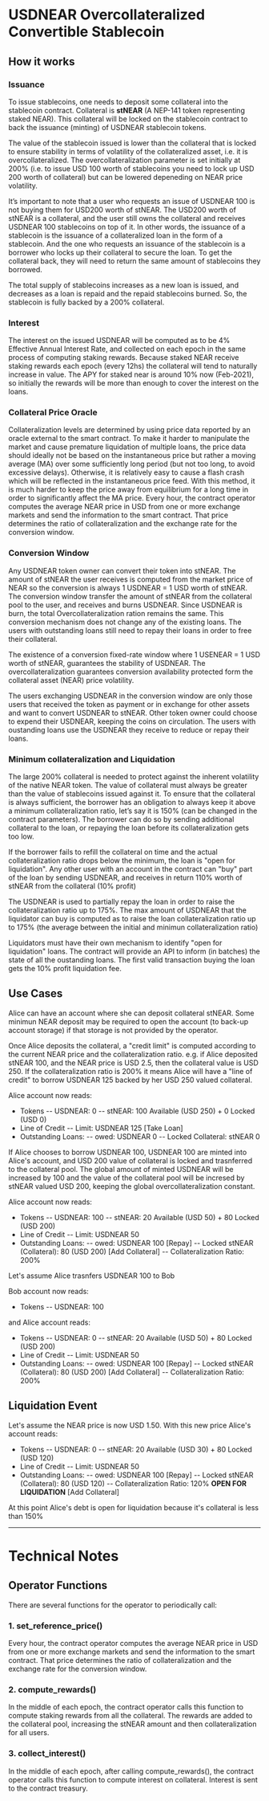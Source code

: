 # USDNEAR Overcollateralized Convertible Stablecoin

## How it works

### Issuance

To issue stablecoins, one needs to deposit some collateral into the stablecoin contract. Collateral is **stNEAR** (A NEP-141 token representing staked NEAR). This collateral will be locked on the stablecoin contract to back the issuance (minting) of USDNEAR stablecoin tokens.

The value of the stablecoin issued is lower than the collateral that is locked to ensure stability in terms of volatility of the collateralized asset, i.e. it is overcollateralized. The overcollateralization parameter is set initially at 200% (i.e. to issue USD 100 worth of stablecoins you need to lock up USD 200 worth of collateral) but can be lowered depeneding on NEAR price volatility.

It’s important to note that a user who requests an issue of USDNEAR 100 is not buying them for USD200 worth of stNEAR. The USD200 worth of stNEAR is a collateral, and the user still owns the collateral and receives USDNEAR 100 stablecoins on top of it. In other words, the issuance of a stablecoin is the issuance of a collateralized loan in the form of a stablecoin. And the one who requests an issuance of the stablecoin is a borrower who locks up their collateral to secure the loan. To get the collateral back, they will need to return the same amount of stablecoins they borrowed.

The total supply of stablecoins increases as a new loan is issued, and decreases as a loan is repaid and the repaid stablecoins burned. So, the stablecoin is fully backed by a 200% collateral.

### Interest

The interest on the issued USDNEAR will be computed as to be 4% Effective Annual Interest Rate, and collected on each epoch in the same process of computing staking rewards.
Because staked NEAR receive staking rewards each epoch (every 12hs) the collateral will tend to naturally increase in value. The APY for staked near is around 10% now (Feb-2021), so initially the rewards will be more than enough to cover the interest on the loans.

### Collateral Price Oracle

Collateralization levels are determined by using price data reported by an oracle external to the smart contract. To make it harder to manipulate the market and cause premature liquidation of multiple loans, the price data should ideally not be based on the instantaneous price but rather a moving average (MA) over some sufficiently long period (but not too long, to avoid excessive delays). Otherwise, it is relatively easy to cause a flash crash which will be reflected in the instantaneous price feed. With this method, it is much harder to keep the price away from equilibrium for a long time in order to significantly affect the MA price.
Every hour, the contract operator computes the average NEAR price in USD from one or more exchange markets and send the information to the smart contract. That price determines the ratio of collateralization and the exchange rate for the conversion window.

### Conversion Window

Any USDNEAR token owner can convert their token into stNEAR. The amount of stNEAR the user receives is computed from the market price of NEAR so the conversion is always 1 USDNEAR = 1 USD worth of stNEAR. The conversion window transfer the amount of stNEAR from the collateral pool to the user, and receives and burns USDNEAR. Since USDNEAR is burn, the total Overcollateralization ration remains the same.  This conversion mechanism does not change any of the existing loans. The users with outstanding loans still need to repay their loans in order to free their collateral.

The existence of a conversion fixed-rate window where 1 USENEAR = 1 USD worth of stNEAR, guarantees the stability of USDNEAR. The overcollateralization guarantees conversion availability protected form the collateral asset (NEAR) price volatility.

The users exchanging USDNEAR in the conversion window are only those users that received the token as payment or in exchange for other assets and want to convert USDNEAR to stNEAR. Other token owner could choose to expend their USDNEAR, keeping the coins on circulation. The users with oustanding loans use the USDNEAR they receive to reduce or repay their loans.

### Minimum collateralization and Liquidation

The large 200% collateral is needed to protect against the inherent volatility of the native NEAR token. The value of collateral must always be greater than the value of stablecoins issued against it. To ensure that the collateral is always sufficient, the borrower has an obligation to always keep it above a minimum collateralization ratio, let’s say it is 150% (can be changed in the contract parameters). The borrower can do so by sending additional collateral to the loan, or repaying the loan before its collateralization gets too low.

If the borrower fails to refill the collateral on time and the actual collateralization ratio drops below the minimum, the loan is "open for liquidation". Any other user with an account in the contract can "buy" part of the loan by sending USDNEAR, and receives in return 110% worth of stNEAR from the collateral (10% profit)

The USDNEAR is used to partially repay the loan in order to raise the collateralization ratio up to 175%. The max amount of USDNEAR that the liquidator can buy is computed as to raise the loan collateralization ratio up to 175% (the average between the initial and minimun collateralization ratio)

Liquidators must have their own mechanism to identify "open for liquidation" loans. The contract will provide an API to inform (in batches) the state of all the oustanding loans. The first valid transaction buying the loan gets the 10% profit liquidation fee.

## Use Cases

Alice can have an account where she can deposit collateral stNEAR. 
Some minimun NEAR deposit may be required to open the account (to back-up account storage) if that storage is not provided by the operator.

Once Alice deposits the collateral, a "credit limit" is computed according to the current NEAR price and the collateralization ratio. e.g. if Alice deposited stNEAR 100, and the NEAR price is USD 2.5, then the collateral value is USD 250. If the collateralization ratio is 200% it means Alice will have a "line of credit" to borrow USDNEAR 125 backed by her USD 250 valued collateral.

Alice account now reads:
- Tokens
-- USDNEAR: 0
-- stNEAR: 100 Available (USD 250) + 0 Locked (USD 0)
- Line of Credit
-- Limit: USDNEAR 125 [Take Loan]
- Outstanding Loans:
-- owed: USDNEAR 0
-- Locked Collateral: stNEAR 0


If Alice chooses to borrow USDNEAR 100, USDNEAR 100 are minted into Alice's account, and USD 200 value of collateral is locked and trasnferred to the collateral pool. The global amount of minted USDNEAR will be increased by 100 and the value of the collateral pool will be incresed by stNEAR valued USD 200, keeping the global overcollateralization constant.

Alice account now reads:
- Tokens
-- USDNEAR: 100
-- stNEAR: 20 Available (USD 50) + 80 Locked (USD 200)
- Line of Credit
-- Limit: USDNEAR 50
- Outstanding Loans:
-- owed: USDNEAR 100   [Repay]
-- Locked stNEAR (Collateral): 80 (USD 200) [Add Collateral]
-- Collateralization Ratio: 200%

Let's assume Alice trasnfers USDNEAR 100 to Bob

Bob account now reads:
- Tokens
-- USDNEAR: 100

and Alice account reads:
- Tokens
-- USDNEAR: 0
-- stNEAR: 20 Available (USD 50) + 80 Locked (USD 200)
- Line of Credit
-- Limit: USDNEAR 50
- Outstanding Loans:
-- owed: USDNEAR 100   [Repay]
-- Locked stNEAR (Collateral): 80 (USD 200) [Add Collateral]
-- Collateralization Ratio: 200%

## Liquidation Event

Let's assume the NEAR price is now USD 1.50. With this new price Alice's account reads:

- Tokens
-- USDNEAR: 0
-- stNEAR: 20 Available (USD 30) + 80 Locked (USD 120)
- Line of Credit
-- Limit: USDNEAR 50
- Outstanding Loans:
-- owed: USDNEAR 100   [Repay]
-- Locked stNEAR (Collateral): 80 (USD 120) 
-- Collateralization Ratio: 120% **OPEN FOR LIQUIDATION** [Add Collateral]

At this point Alice's debt is open for liquidation because it's collateral is less than 150%


-------------------

# Technical Notes

## Operator Functions

There are several functions for the operator to periodically call:

### 1. set_reference_price()

Every hour, the contract operator computes the average NEAR price in USD from one or more exchange markets and send the information to the smart contract. That price determines the ratio of collateralization and the exchange rate for the conversion window.

###  2. compute_rewards()

In the middle of each epoch, the contract operator calls this function to compute staking rewards from all the collateral. The rewards are added to the collateral pool, increasing the stNEAR amount and then collateralization for all users.

###  3. collect_interest()

In the middle of each epoch, after calling compute_rewards(), the contract operator calls this function to compute interest on collateral. Interest is sent to the contract treasury.

